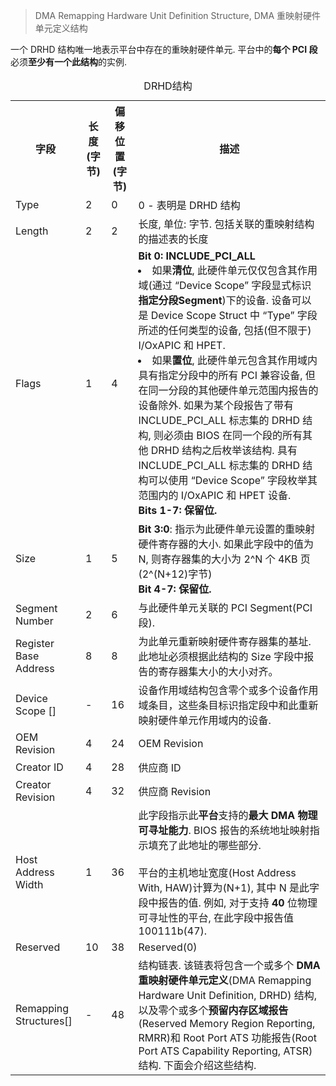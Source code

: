 
> DMA Remapping Hardware Unit Definition Structure, DMA 重映射硬件单元定义结构

一个 DRHD 结构唯一地表示平台中存在的重映射硬件单元. 平台中的**每个 PCI 段**必须**至少有一个此结构**的实例.


<table style="width:100%">
<caption>DRHD结构</caption>
  <tr>
    <th>
    字段
    </th>
    <th>
    长度(字节)
    </th>
    <th>
    偏移位置(字节)
    </th>
    <th>
    描述
    </th>
  </tr>
  <tr>
    <td>
    Type
    </td>
    <td>
    2
    </td>
    <td>
    0
    </td>
    <td>
    0 - 表明是 DRHD 结构
    </td>
  </tr>
  <tr>
    <td>
    Length
    </td>
    <td>
    2
    </td>
    <td>
    2
    </td>
    <td>
    长度, 单位: 字节. 包括关联的重映射结构的描述表的长度
    </td>
  </tr>
  <tr>
    <td>
    Flags
    </td>
    <td>
    1
    </td>
    <td>
    4
    </td>
    <td>
    <b>Bit 0: INCLUDE_PCI_ALL</b><br>
    <li>如果<b>清位</b>, 此硬件单元仅仅包含其作用域(通过 “Device Scope” 字段显式标识<b>指定分段Segment</b>)下的设备. 设备可以是 Device Scope Struct 中 “Type” 字段所述的任何类型的设备, 包括(但不限于) I/OxAPIC 和 HPET. </li>
    <li>如果<b>置位</b>, 此硬件单元包含其作用域内具有指定分段中的所有 PCI 兼容设备, 但在同一分段的其他硬件单元范围内报告的设备除外. 如果为某个段报告了带有 INCLUDE_PCI_ALL 标志集的 DRHD 结构, 则必须由 BIOS 在同一个段的所有其他 DRHD 结构之后枚举该结构. 具有 INCLUDE_PCI_ALL 标志集的 DRHD 结构可以使用 “Device Scope” 字段枚举其范围内的 I/OxAPIC 和 HPET 设备. </li>
    <b>Bits 1-7: 保留位.</b>
    </td>
  </tr>
  <tr>
    <td>
    Size
    </td>
    <td>
    1
    </td>
    <td>
    5
    </td>
    <td>
    <b>Bit 3:0</b>: 指示为此硬件单元设置的重映射硬件寄存器的大小. 如果此字段中的值为 N, 则寄存器集的大小为 2^N 个 4KB 页(2^(N+12)字节)<br>
    <b>Bit 4-7: 保留位.</b>
    </td>
  </tr>
  <tr>
    <td>
    Segment Number
    </td>
    <td>
    2
    </td>
    <td>
    6
    </td>
    <td>
    与此硬件单元关联的 PCI Segment(PCI 段).
    </td>
  </tr>
  <tr>
    <td>
    Register Base Address
    </td>
    <td>
    8
    </td>
    <td>
    8
    </td>
    <td>
    为此单元重新映射硬件寄存器集的基址. 此地址必须根据此结构的 Size 字段中报告的寄存器集大小的大小对齐。
    </td>
  </tr>
  <tr>
    <td>
    Device Scope []
    </td>
    <td>
    -
    </td>
    <td>
    16
    </td>
    <td>
    设备作用域结构包含零个或多个设备作用域条目，这些条目标识指定段中和此重新映射硬件单元作用域内的设备.
    </td>
  </tr>
  <tr>
    <td>
    OEM Revision
    </td>
    <td>
    4
    </td>
    <td>
    24
    </td>
    <td>
    OEM Revision
    </td>
  </tr>
  <tr>
    <td>
    Creator ID
    </td>
    <td>
    4
    </td>
    <td>
    28
    </td>
    <td>
    供应商 ID
    </td>
  </tr>
  <tr>
    <td>
    Creator Revision
    </td>
    <td>
    4
    </td>
    <td>
    32
    </td>
    <td>
    供应商 Revision
    </td>
  </tr>
  <tr>
    <td>
    Host Address Width
    </td>
    <td>
    1
    </td>
    <td>
    36
    </td>
    <td>
    此字段指示此<b>平台</b>支持的<b>最大 DMA 物理可寻址能力</b>. BIOS 报告的系统地址映射指示填充了此地址的哪些部分. <br><br>
    平台的主机地址宽度(Host Address With, HAW)计算为(N+1), 其中 N 是此字段中报告的值. 例如, 对于支持 <b>40</b> 位物理可寻址性的平台, 在此字段中报告值 100111b(47).
    </td>
  </tr>
  <tr>
    <td>
    Reserved
    </td>
    <td>
    10
    </td>
    <td>
    38
    </td>
    <td>
    Reserved(0)
    </td>
  </tr>
  <tr>
    <td>
    Remapping Structures[]
    </td>
    <td>
    -
    </td>
    <td>
    48
    </td>
    <td>
    结构链表. 该链表将包含一个或多个 <b>DMA 重映射硬件单元定义</b>(DMA Remapping Hardware Unit Definition, DRHD) 结构, 以及零个或多个<b>预留内存区域报告</b>(Reserved Memory Region Reporting, RMRR)和 Root Port ATS 功能报告(Root Port ATS Capability Reporting, ATSR) 结构. 下面会介绍这些结构.
    </td>
  </tr>
</table>

